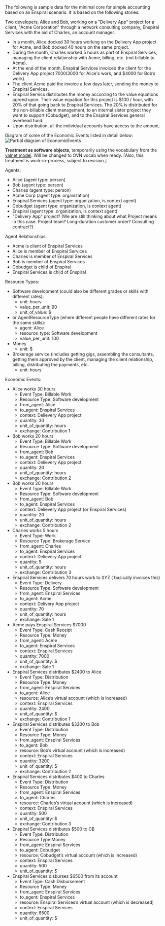 The following is sample data for the minimal core for simple accounting based on an Enspiral scenario.  It is based on the following stories:

Two developers, Alice and Bob,  working on a "Delivery App" project  for a client, "Acme Corporation" through a network consulting company, Enspiral Services with the aid of Charles, an account manager.

- In a month, Alice docked 30 hours working on the Delivery App project for Acme, and Bob docked 40 hours on the same project.
- During the month, Charles worked 5 hours as part of Enspiral Services, managing the client relationship with Acme, billing, etc. (not billable to Acme).
- At the end of the month, Enspiral Services invoiced the client for the Delivery App project $7000 ($3000 for Alice's work, and $4000 for Bob’s work).
- The client Acme paid the invoice a few days later, sending the money to Enspiral Services.
- Enspiral Servics distributes the money according to the value equations agreed upon. Their value equation for this project is $100 / hour, with 20% of that going back to Enspiral Services.  The 20% is distributed for the non-billable client management, to an internal sister project they want to support (Cobudget), and to the Enspiral Services general overhead fund.
- Upon distribution, all the individual accounts have access to the amount.

Diagram of some of the Economic Events listed in detail below:
![Partial diagram of EconomicEvents](https://docs.google.com/drawings/d/1CAB9LoZca_wLulMdqd9KFULAvoF37iaOJj-fcgvCWuA/pub?w=960&h=720)

**Treatment as software objects**, temporarily using the vocabulary from the [valnet model](https://github.com/valnet/valuenetwork/blob/master/docs/core_model.txt). Will be changed to OVN vocab when ready. [Also, this treatment is work-in-process, subject to revision.]

Agents:
* Alice (agent type: person)
* Bob (agent type: person)
* Charles (agent type: person)
* Acme Corp (agent type: organization)
* Enspiral Services (agent type: organization, is context agent)
* Cobudget (agent type: organization, is context agent)
* Enspiral (agent type: organization, is context agent)
* "Delivery App" project?
        (We are still thinking about what Project means in this case.
        Project team?
        Long-duration customer order? Consulting contract?)

Agent Relationships:
* Acme is client of Enspiral Services
* Alice is member of Enspiral Services
* Charles is member of Enspiral Services
* Bob is member of Enspiral Services
* Cobudget is child of Enspiral
* Enspiral Services is child of Enspiral

Resource Types:
* Software development (could also be different grades or skills with different rates):
    * unit: hours
    * value_per_unit: 90
    * unit_of_value: $
* or AgentResourceType (where different people have different rates for the same skills):
    * agent: Alice
    * resource_type: Software development
    * value_per_unit: 100
* Money
    * unit: $
* Brokerage service (includes getting gigs, assembling the consultants, getting them approved by the client, managing the client relationship, billing, distributing the payments, etc.
    * unit: hours

Economic Events:

* Alice works 30 hours
    * Event Type: Billable Work
    * Resource Type: Software development
    * from_agent: Alice
    * to_agent:  Enspiral Services
    * context:  Delievery App project
    * quantity: 30
    * unit_of_quantity: hours
    * exchange: Contribution 1
* Bob works 20 hours
    * Event Type: Billable Work
    * Resource Type: Software development
    * from_agent: Bob
    * to_agent:  Enspiral Services
    * context:  Delievery App project
    * quantity: 20
    * unit_of_quantity: hours
    * exchange: Contribution 2
* Bob works 20 hours
    * Event Type: Billable Work
    * Resource Type: Software development
    * from_agent: Bob
    * to_agent:  Enspiral Services
    * context:  Delievery App project (or  Enspiral Services)
    * quantity: 20
    * unit_of_quantity: hours
    * exchange: Contribution 2
* Charles works 5 hours
    * Event Type: Work
    * Resource Type: Brokerage Service
    * from_agent: Charles
    * to_agent:  Enspiral Services
    * context:  Delievery App project
    * quantity: 5
    * unit_of_quantity: hours
    * exchange: Contribution 3
*  Enspiral Services delivers 70 hours work to XYZ ( basically invoices this)
    * Event Type: Delivery
    * Resource Type: Software development
    * from_agent:  Enspiral Services
    * to_agent: Acme
    * context:  Delivery App project
    * quantity: 70
    * unit_of_quantity: hours
    * exchange: Sale 1
* Acme pays  Enspiral Services $7000
    * Event Type: Cash Receipt
    * Resource Type: Money
    * from_agent: Acme
    * to_agent:  Enspiral Services
    * context:  Enspiral Services
    * quantity: 7000
    * unit_of_quantity: $
    * exchange: Sale 1
*  Enspiral Services distributes $2400 to Alice
    * Event Type: Distribution
    * Resource Type: Money
    * from_agent:  Enspiral Services
    * to_agent: Alice
    * resource: Alice’s virtual account (which is increased)
    * context:  Enspiral Services
    * quantity: 2400
    * unit_of_quantity: $
    * exchange: Contribution 1
*  Enspiral Services distributes $3200 to Bob
    * Event Type: Distribution
    * Resource Type: Money
    * from_agent:  Enspiral Services
    * to_agent: Bob
    * resource: Bob’s virtual account (which is increased)
    * context:  Enspiral Services
    * quantity: 3200
    * unit_of_quantity: $
    * exchange: Contribution 2
*  Enspiral Services distributes $400 to Charles
    * Event Type: Distribution
    * Resource Type: Money
    * from_agent:  Enspiral Services
    * to_agent: Charles
    * resource: Charles’s virtual account (which is increased)
    * context:  Enspiral Services
    * quantity: 500
    * unit_of_quantity: $
    * exchange: Contribution 3
*  Enspiral Services distributes $500 to CB
    * Event Type: Distribution
    * Resource Type:Money
    * from_agent:  Enspiral Services
    * to_agent: Cobudget
    * resource: Cobudget’s virtual account (which is increased)
    * context:  Enspiral Services
    * quantity: 500
    * unit_of_quantity: $
*  Enspiral Services disburses $6500 from its account
    * Event Type: Cash Disbursement
    * Resource Type: Money
    * from_agent:  Enspiral Services
    * to_agent:  Enspiral Services
    * resource:  Enspiral Services’s virtual account (which is decreased)
    * context:  Enspiral Services
    * quantity: 6500
    * unit_of_quantity: $
